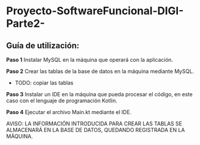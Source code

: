 # Proyecto-SoftwareFuncional-DIGI-Parte2-

## Guía de utilización:
**Paso 1**
Instalar MySQL en la máquina que operará con la aplicación.

**Paso 2**
Crear las tablas de la base de datos en la máquina mediante MySQL.
- TODO: copiar las tablas

**Paso 3**
Instalar un IDE en la máquina que pueda procesar el código, en este caso con el lenguaje de programación Kotlin.

**Paso 4**
Ejecutar el archivo Main.kt mediante el IDE.

AVISO: LA INFORMACIÓN INTRODUCIDA PARA CREAR LAS TABLAS SE ALMACENARÁ EN LA BASE DE DATOS, QUEDANDO REGISTRADA EN LA MÁQUINA.
